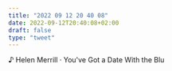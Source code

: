 ```yaml
---
title: "2022 09 12 20 40 08"
date: 2022-09-12T20:40:08+02:00
draft: false
type: "tweet"
---
```


♪ Helen Merrill · You've Got a Date With the Blu
